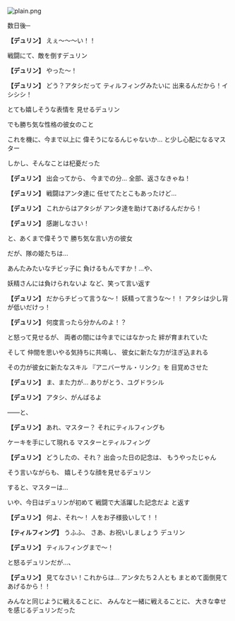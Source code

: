
![plain.png](../images/backgrounds/plain.png)

数日後─

**【デュリン】**
えぇ～～～い！！

戦闘にて、敵を倒すデュリン

**【デュリン】**
やった～！

**【デュリン】**
どう？アタシだって
ティルフィングみたいに
出来るんだから！イシシシ！

とても嬉しそうな表情を
見せるデュリン

でも勝ち気な性格の彼女のこと

これを機に、今まで以上に
偉そうになるんじゃないか…
と少し心配になるマスター

しかし、そんなことは杞憂だった

**【デュリン】**
出会ってから、
今までの分…
全部、返さなきゃね！

**【デュリン】**
戦闘はアンタ達に
任せてたとこもあったけど…

**【デュリン】**
これからはアタシが
アンタ達を助けてあげるんだから！

**【デュリン】**
感謝しなさい！

と、あくまで偉そうで
勝ち気な言い方の彼女

だが、隊の姫たちは…

あんたみたいなチビッ子に
負けるもんですか！…や、

妖精さんには負けられないよ
など、笑って言い返す

**【デュリン】**
だからチビって言うな～！
妖精って言うな～！！
アタシは少し背が低いだけっ！

**【デュリン】**
何度言ったら分かんのよ！？

と怒って見せるが、
両者の間には今までにはなかった
絆が育まれていた

そして
仲間を思いやる気持ちに共鳴し、
彼女に新たな力が注ぎ込まれる

その力が彼女に新たなスキル
『アニバーサル・リンク』を
目覚めさせた

**【デュリン】**
ま、また力が…
ありがとう、ユグドラシル

**【デュリン】**
アタシ、がんばるよ

――と、

**【デュリン】**
あれ、マスター？
それにティルフィングも

ケーキを手にして現れる
マスターとティルフィング

**【デュリン】**
どうしたの、それ？
出会った日の記念は、
もうやったじゃん

そう言いながらも、
嬉しそうな顔を見せるデュリン

すると、マスターは…

いや、今日はデュリンが初めて
戦闘で大活躍した記念だよ
と返す

**【デュリン】**
何よ、それ～！
人をお子様扱いして！！

**【ティルフィング】**
うふふ、
さあ、お祝いしましょう
デュリン

**【デュリン】**
ティルフィングまで～！

と怒るデュリンだが…、

**【デュリン】**
見てなさい！これからは…
アンタたち２人とも
まとめて面倒見てあげるから！！

みんなと同じように戦えることに、
みんなと一緒に戦えることに、
大きな幸せを感じるデュリンだった
